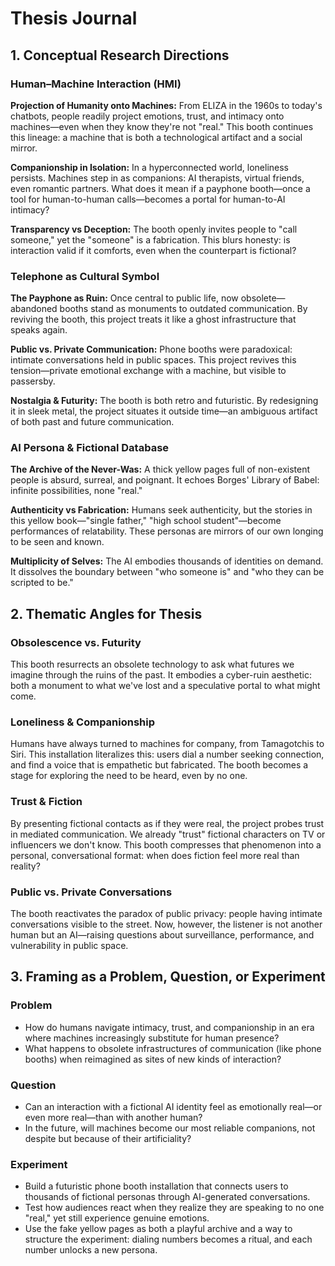 # Thesis Journal

## 1. Conceptual Research Directions

### Human–Machine Interaction (HMI)

**Projection of Humanity onto Machines:** From ELIZA in the 1960s to today's chatbots, people readily project emotions, trust, and intimacy onto machines—even when they know they're not "real." This booth continues this lineage: a machine that is both a technological artifact and a social mirror.

**Companionship in Isolation:** In a hyperconnected world, loneliness persists. Machines step in as companions: AI therapists, virtual friends, even romantic partners. What does it mean if a payphone booth—once a tool for human-to-human calls—becomes a portal for human-to-AI intimacy?

**Transparency vs Deception:** The booth openly invites people to "call someone," yet the "someone" is a fabrication. This blurs honesty: is interaction valid if it comforts, even when the counterpart is fictional?

### Telephone as Cultural Symbol

**The Payphone as Ruin:** Once central to public life, now obsolete—abandoned booths stand as monuments to outdated communication. By reviving the booth, this project treats it like a ghost infrastructure that speaks again.

**Public vs. Private Communication:** Phone booths were paradoxical: intimate conversations held in public spaces. This project revives this tension—private emotional exchange with a machine, but visible to passersby.

**Nostalgia & Futurity:** The booth is both retro and futuristic. By redesigning it in sleek metal, the project situates it outside time—an ambiguous artifact of both past and future communication.

### AI Persona & Fictional Database

**The Archive of the Never-Was:** A thick yellow pages full of non-existent people is absurd, surreal, and poignant. It echoes Borges' Library of Babel: infinite possibilities, none "real."

**Authenticity vs Fabrication:** Humans seek authenticity, but the stories in this yellow book—"single father," "high school student"—become performances of relatability. These personas are mirrors of our own longing to be seen and known.

**Multiplicity of Selves:** The AI embodies thousands of identities on demand. It dissolves the boundary between "who someone is" and "who they can be scripted to be."

## 2. Thematic Angles for Thesis

### Obsolescence vs. Futurity

This booth resurrects an obsolete technology to ask what futures we imagine through the ruins of the past. It embodies a cyber-ruin aesthetic: both a monument to what we've lost and a speculative portal to what might come.

### Loneliness & Companionship

Humans have always turned to machines for company, from Tamagotchis to Siri. This installation literalizes this: users dial a number seeking connection, and find a voice that is empathetic but fabricated. The booth becomes a stage for exploring the need to be heard, even by no one.

### Trust & Fiction

By presenting fictional contacts as if they were real, the project probes trust in mediated communication. We already "trust" fictional characters on TV or influencers we don't know. This booth compresses that phenomenon into a personal, conversational format: when does fiction feel more real than reality?

### Public vs. Private Conversations

The booth reactivates the paradox of public privacy: people having intimate conversations visible to the street. Now, however, the listener is not another human but an AI—raising questions about surveillance, performance, and vulnerability in public space.

## 3. Framing as a Problem, Question, or Experiment

### Problem

- How do humans navigate intimacy, trust, and companionship in an era where machines increasingly substitute for human presence?
- What happens to obsolete infrastructures of communication (like phone booths) when reimagined as sites of new kinds of interaction?

### Question

- Can an interaction with a fictional AI identity feel as emotionally real—or even more real—than with another human?
- In the future, will machines become our most reliable companions, not despite but because of their artificiality?

### Experiment

- Build a futuristic phone booth installation that connects users to thousands of fictional personas through AI-generated conversations.
- Test how audiences react when they realize they are speaking to no one "real," yet still experience genuine emotions.
- Use the fake yellow pages as both a playful archive and a way to structure the experiment: dialing numbers becomes a ritual, and each number unlocks a new persona.